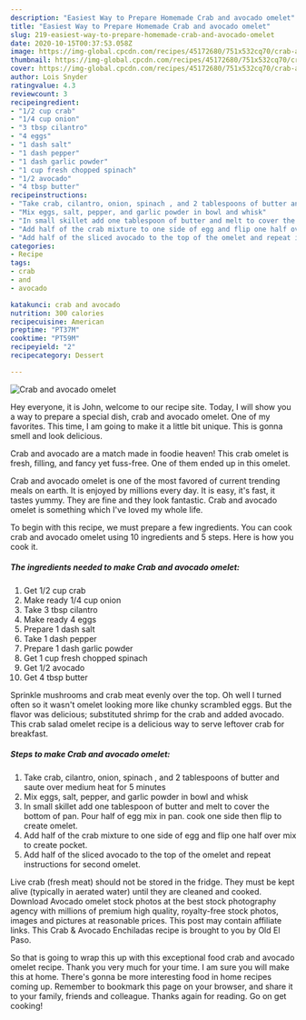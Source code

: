 ```yaml
---
description: "Easiest Way to Prepare Homemade Crab and avocado omelet"
title: "Easiest Way to Prepare Homemade Crab and avocado omelet"
slug: 219-easiest-way-to-prepare-homemade-crab-and-avocado-omelet
date: 2020-10-15T00:37:53.058Z
image: https://img-global.cpcdn.com/recipes/45172680/751x532cq70/crab-and-avocado-omelet-recipe-main-photo.jpg
thumbnail: https://img-global.cpcdn.com/recipes/45172680/751x532cq70/crab-and-avocado-omelet-recipe-main-photo.jpg
cover: https://img-global.cpcdn.com/recipes/45172680/751x532cq70/crab-and-avocado-omelet-recipe-main-photo.jpg
author: Lois Snyder
ratingvalue: 4.3
reviewcount: 3
recipeingredient:
- "1/2 cup crab"
- "1/4 cup onion"
- "3 tbsp cilantro"
- "4 eggs"
- "1 dash salt"
- "1 dash pepper"
- "1 dash garlic powder"
- "1 cup fresh chopped spinach"
- "1/2 avocado"
- "4 tbsp butter"
recipeinstructions:
- "Take crab, cilantro, onion, spinach , and 2 tablespoons of butter and saute over medium heat for 5 minutes"
- "Mix eggs, salt, pepper, and garlic powder in bowl and whisk"
- "In small skillet add one tablespoon of butter and melt to cover the bottom of pan. Pour half of egg mix in pan. cook one side then flip to create omelet."
- "Add half of the crab mixture to one side of egg and flip one half over mix to create pocket."
- "Add half of the sliced avocado to the top of the omelet and repeat instructions for second omelet."
categories:
- Recipe
tags:
- crab
- and
- avocado

katakunci: crab and avocado 
nutrition: 300 calories
recipecuisine: American
preptime: "PT37M"
cooktime: "PT59M"
recipeyield: "2"
recipecategory: Dessert

---
```



![Crab and avocado omelet](https://img-global.cpcdn.com/recipes/45172680/751x532cq70/crab-and-avocado-omelet-recipe-main-photo.jpg)

Hey everyone, it is John, welcome to our recipe site. Today, I will show you a way to prepare a special dish, crab and avocado omelet. One of my favorites. This time, I am going to make it a little bit unique. This is gonna smell and look delicious.

Crab and avocado are a match made in foodie heaven! This crab omelet is fresh, filling, and fancy yet fuss-free. One of them ended up in this omelet.

Crab and avocado omelet is one of the most favored of current trending meals on earth. It is enjoyed by millions every day. It is easy, it's fast, it tastes yummy. They are fine and they look fantastic. Crab and avocado omelet is something which I've loved my whole life.


To begin with this recipe, we must prepare a few ingredients. You can cook crab and avocado omelet using 10 ingredients and 5 steps. Here is how you cook it.

<!--inarticleads1-->

##### The ingredients needed to make Crab and avocado omelet:

1. Get 1/2 cup crab
1. Make ready 1/4 cup onion
1. Take 3 tbsp cilantro
1. Make ready 4 eggs
1. Prepare 1 dash salt
1. Take 1 dash pepper
1. Prepare 1 dash garlic powder
1. Get 1 cup fresh chopped spinach
1. Get 1/2 avocado
1. Get 4 tbsp butter


Sprinkle mushrooms and crab meat evenly over the top. Oh well I turned often so it wasn&#39;t omelet looking more like chunky scrambled eggs. But the flavor was delicious; substituted shrimp for the crab and added avocado. This crab salad omelet recipe is a delicious way to serve leftover crab for breakfast. 

<!--inarticleads2-->

##### Steps to make Crab and avocado omelet:

1. Take crab, cilantro, onion, spinach , and 2 tablespoons of butter and saute over medium heat for 5 minutes
1. Mix eggs, salt, pepper, and garlic powder in bowl and whisk
1. In small skillet add one tablespoon of butter and melt to cover the bottom of pan. Pour half of egg mix in pan. cook one side then flip to create omelet.
1. Add half of the crab mixture to one side of egg and flip one half over mix to create pocket.
1. Add half of the sliced avocado to the top of the omelet and repeat instructions for second omelet.


Live crab (fresh meat) should not be stored in the fridge. They must be kept alive (typically in aerated water) until they are cleaned and cooked. Download Avocado omelet stock photos at the best stock photography agency with millions of premium high quality, royalty-free stock photos, images and pictures at reasonable prices. This post may contain affiliate links. This Crab &amp; Avocado Enchiladas recipe is brought to you by Old El Paso. 

So that is going to wrap this up with this exceptional food crab and avocado omelet recipe. Thank you very much for your time. I am sure you will make this at home. There's gonna be more interesting food in home recipes coming up. Remember to bookmark this page on your browser, and share it to your family, friends and colleague. Thanks again for reading. Go on get cooking!
